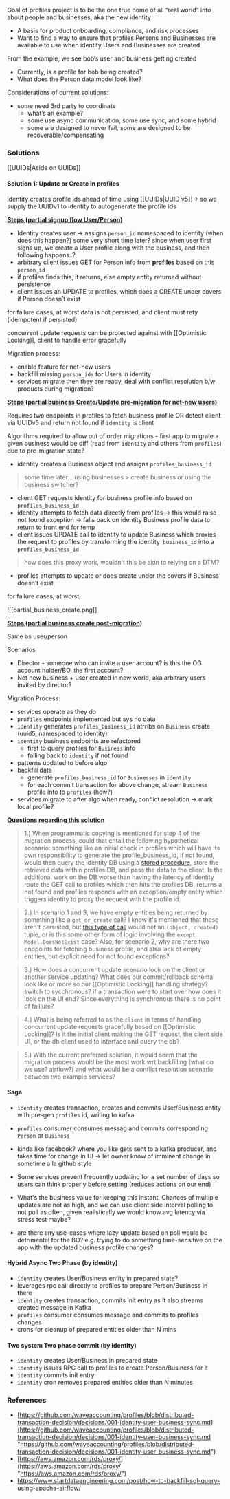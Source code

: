 Goal of profiles project is to be the one true home of all “real world” info about people and businesses, aka the new identity

- A basis for product onboarding, compliance, and risk processes
- Want to find a way to ensure that profiles Persons and Businesses are available to use when identity Users and Businesses are created

From the example, we see bob’s user and business getting created
- Currently, is a profile for bob being created?
- What does the Person data model look like?

Considerations of current solutions:
- some need 3rd party to coordinate
	- what’s an example?
	- some use async communication, some use sync, and some hybrid
	- some are designed to never fail, some are designed to be recoverable/compensating

### Solutions
[[UUIDs|Aside on UUIDs]]

#### Solution 1: Update or Create in profiles
identity creates profile ids ahead of time using [[UUIDs|UUID v5]]→ so we supply the UUIDv1 to identity to autogenerate the profile ids

**[Steps (partial signup flow User/Person)](/)**

- Identity creates user → assigns `person_id` namespaced to identity (when does this happen?)
some very short time later? since when user first signs up, we create a User profile along with the business, and then following happens..?
- arbitrary client issues GET for Person info from **profiles** based on this `person_id`
- if profiles finds this, it returns, else empty entity returned without persistence
- client issues an UPDATE to profiles, which does a CREATE under covers if Person doesn’t exist

for failure cases, at worst data is not persisted, and client must rety (idempotent if persisted)

concurrent update requests can be protected against with [[Optimistic Locking]], client to handle error gracefully

Migration process:

- enable feature for net-new users
- backfill missing `person_ids` for Users in identity
- services migrate then they are ready, deal with conflict resolution b/w products during migration?

**[Steps (partial business Create/Update pre-migration for net-new users)](/)**

Requires two endpoints in profiles to fetch business profile OR detect client via UUIDv5 and return not found if `identity` is client

Algorithms required to allow out of order migrations - first app to migrate a given business would be diff (read from `identity` and others from `profiles`) due to pre-migration state? 

- identity creates a Business object and assigns `profiles_business_id`
> some time later... using businesses > create business or using the business switcher?
- client GET requests identity for business profile info based on `profiles_business_id`
- identity attempts to fetch data directly from profiles → this would raise not found exception → falls back on identity Business profile data to return to front end for temp 
- client issues UPDATE call to identity to update Business which proxies the request to profiles by transforming the identity` business_id` into a `profiles_business_id`
> how does this proxy work, wouldn't this be akin to relying on a DTM?
- profiles attempts to update or does create under the covers if Business doesn’t exist

for failure cases, at worst, 

![[partial_business_create.png]]

**[Steps (partial business create post-migration)](/)**

Same as user/person

Scenarios
- Director - someone who can invite a user account? is this the OG account holder/BO, the first account?
- Net new business + user created in new world, aka arbitrary users invited by director?

Migration Process:
- services operate as they do
- `profiles` endpoints implemented but sys no data
- `identity` generates `profiles_business_id` atrribs on `Business` create (uuid5, namespaced to identity)
- `identity` business endpoints are refactored
	- first to query profiles for `Business` info
	- falling back to `identity` if not found
- patterns updated to before algo
- backfill data
	- generate `profiles_business_id` for `Businesses` in `identity`
	- for each commit transaction for above change, stream `Business` profile info to `profiles` (how?)
- services migrate to after algo when ready, conflict resolution -> mark local profile?

**[Questions regarding this solution](/)**

>1.) When programmatic copying is mentioned for step 4 of the migration process, could that entail the following hypothetical scenario: something like an initial check in profiles which will have its own responsibility to generate the profile_business_id, if not found, would then query the identity DB using a [stored procedure](https://stackoverflow.com/questions/44417200/calling-a-stored-procedure-from-another-sql-server-database-engine), store the retrieved data within profiles DB, and pass the data to the client. Is the additional work on the DB worse than having the latency of identity route the GET call to profiles which then hits the profiles DB, returns a not found and profiles responds with an exception/empty entity which triggers identity to proxy the request with the profile id.

> 2.) In scenario 1 and 3, we have empty entities being returned by something like a `get_or_create` call? I know it's mentioned that these aren't persisted, but [this type of call](https://github.com/django/django/blob/main/django/db/models/query.py#L777) would net an `(object, created)` tuple, or is this some other form of logic involving the `except Model.DoesNotExist` case? Also, for scenario 2, why are there two endpoints for fetching business profile, and also lack of empty entities, but explicit need for not found exceptions?

> 3.) How does a concurrent update scenario look on the client or another service updating? What does our commit/rollback schema look like or more so our [[Optimistic Locking]] handling strategy? switch to sycchronous? if a transaction were to start over how does it look on the UI end? Since everything is synchronous there is no point of faillure?

> 4.) What is being referred to as the `client` in terms of handling concurrent update requests gracefully based on [[Optimistic Locking]]? Is it the initial client making the GET request, the client side UI, or the db client used to interface and query the db?

> 5.) With the current preferred solution, it would seem that the migration process would be the most work wrt backfilling (what do we use? airflow?) and what would be a conflict resolution scenario between two example services?


#### Saga
- `identity` creates transaction, creates and commits User/Business entity with pre-gen `profiles` id, writing to kafka
- `profiles` consumer consumes messag and commits corresponding `Person` or `Business`

- kinda like facebook? where you like gets sent to a kafka producer, and takes time for change in UI -> let owner know of imminent change in sometime a la github style
- Some services prevent frequently updating for a set number of days so users can think properly before setting (reduces actions on our end)
- What's the business value for keeping this instant. Chances of multiple updates are not as high, and we can use client side interval polling to not poll as often, given realistically we would know avg latency via stress test maybe?
- are there any use-cases where lazy update based on poll would be detrimental for the BO? e.g. trying to do something time-sensitive on the app with the updated business profile changes?

#### Hybrid Async Two Phase (by identity)
- `identity` creates User/Business entity in prepared state?
- leverages rpc call directly to profiles to prepare Person/Business in there
- `identity` creates transaction, commits init entry as it also streams created message in Kafka
- `profiles` consumer consumes message and commits to profiles changes
- crons for cleanup of prepared entities older than N mins

#### Two system Two phase commit (by identity)
- `identity` creates User/Business in prepared state
- `identity` issues RPC call to profiles to create Person/Business for it
- `identity` commits init entry
- `identity` cron removes prepared entities older than N minutes

### References
- [https://github.com/waveaccounting/profiles/blob/distributed-transaction-decision/decisions/001-identity-user-business-sync.md](https://github.com/waveaccounting/profiles/blob/distributed-transaction-decision/decisions/001-identity-user-business-sync.md "https://github.com/waveaccounting/profiles/blob/distributed-transaction-decision/decisions/001-identity-user-business-sync.md")
- [https://aws.amazon.com/rds/proxy/](https://aws.amazon.com/rds/proxy/ "https://aws.amazon.com/rds/proxy/") 
- https://www.startdataengineering.com/post/how-to-backfill-sql-query-using-apache-airflow/
 